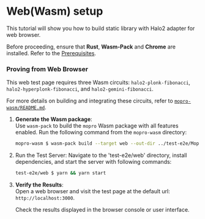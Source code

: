 # Web(Wasm) setup

This tutorial will show you how to build static library with Halo2 adapter for web browser.

Before proceeding, ensure that **Rust**, **Wasm-Pack** and **Chrome** are installed. Refer to the [Prerequisites](/docs/prerequisites).

### Proving from Web Browser

This web test page requires three Wasm circuits: `halo2-plonk-fibonacci`, `halo2-hyperplonk-fibonacci`, and `halo2-gemini-fibonacci`.  

For more details on building and integrating these circuits, refer to [`mopro-wasm/README.md`](https://github.com/zkmopro/mopro/blob/main/mopro-wasm/README.md).

1. **Generate the Wasm package**:  
   Use `wasm-pack` to build the `mopro` Wasm package with all features enabled. Run the following command from the `mopro-wasm` directory:

   ```bash
   mopro-wasm $ wasm-pack build --target web --out-dir ../test-e2e/MoproWasmBindings -- --all-features
   ```

2. Run the Test Server:
    Navigate to the 'test-e2e/web' directory, install dependencies, and start the server with following commands:

    ```bash
    test-e2e/web $ yarn && yarn start
    ```

3. **Verify the Results**:  
   Open a web browser and visit the test page at the default url: `http://localhost:3000`.
   
   Check the results displayed in the browser console or user interface.
